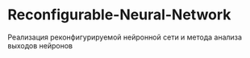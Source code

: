 # Reconfigurable-Neural-Network
Реализация реконфигурируемой нейронной сети и метода анализа выходов нейронов
